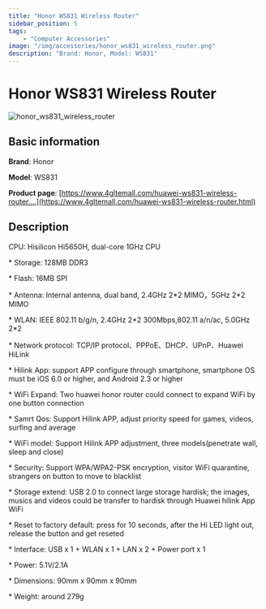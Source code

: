 ```yaml
---
title: "Honor WS831 Wireless Router"
sidebar_position: 5
tags:
    - "Computer Accessories"
image: "/img/accessories/honor_ws831_wireless_router.png"
description: "Brand: Honor, Model: WS831"
---
```

# Honor WS831 Wireless Router

![honor_ws831_wireless_router](/img/accessories/honor_ws831_wireless_router.png)

## Basic information

**Brand**: Honor

**Model**: WS831

**Product page**: [https://www.4gltemall.com/huawei-ws831-wireless-router....](https://www.4gltemall.com/huawei-ws831-wireless-router.html)

## Description

CPU: Hisilicon Hi5650H, dual\-core 1GHz CPU

 

 \* Storage: 128MB DDR3

 

 \* Flash: 16MB SPI

 

 \* Antenna: Internal antenna, dual band, 2\.4GHz 2\*2 MIMO，5GHz 2\*2 MIMO

 

 \* WLAN: IEEE 802\.11 b/g/n, 2\.4GHz 2\*2 300Mbps,802\.11 a/n/ac, 5\.0GHz 2\*2

 

 \* Network protocol: TCP/IP protocol、PPPoE、DHCP、UPnP、Huawei HiLink

 

 \* Hilink App: support APP configure through smartphone, smartphone OS must be iOS 6\.0 or higher, and Android 2\.3 or higher

 

 \* WiFi Expand: Two huawei honor router could connect to expand WiFi by one button connection

 

 \* Samrt Qos: Support Hilink APP, adjust priority speed for games, videos, surfing and average

 

 \* WiFi model: Support Hilink APP adjustment, three models\(penetrate wall, sleep and close\)

 

 \* Security: Support WPA/WPA2\-PSK encryption, visitor WiFi quarantine, strangers on button to move to blacklist

 

 \* Storage extend: USB 2\.0 to connect large storage hardisk; the images, musics and videos could be transfer to hardisk through Huawei hilink App WiFi

 

 \* Reset to factory default: press for 10 seconds, after the Hi LED light out, release the button and get reseted

 

 \* Interface: USB x 1 \+ WLAN x 1 \+ LAN x 2 \+ Power port x 1

 

 \* Power: 5\.1V/2\.1A

 

 \* Dimensions: 90mm x 90mm x 90mm

 

 \* Weight: around 279g

